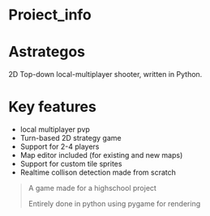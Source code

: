 # Proiect_info

# Astrategos
2D Top-down local-multiplayer shooter, written in Python.

# Key features

- local multiplayer pvp
- Turn-based 2D strategy game
- Support for 2-4 players
- Map editor included (for existing and new maps)
- Support for custom tile sprites
- Realtime collison detection made from scratch

> A game made for a highschool project
> 
> Entirely done in python using pygame for rendering